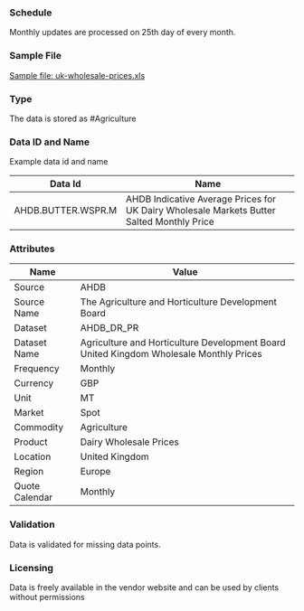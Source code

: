 ### Schedule

Monthly updates are processed on 25th day of every month.

### Sample File

[Sample file: uk-wholesale-prices.xls](pathname:///file-samples/UK%20wholesale%20prices-1.xlsx)

### Type

The data is stored as #Agriculture

### Data ID and Name

Example data id and name

|**Data Id**|**Name**|
|-|-|
|AHDB.BUTTER.WSPR.M|AHDB Indicative Average Prices for UK Dairy Wholesale Markets Butter Salted Monthly Price|

### Attributes

|Name|Value|
|-|-|
|Source|AHDB|
|Source Name|The Agriculture and Horticulture Development Board|
|Dataset|AHDB_DR_PR|
|Dataset Name|Agriculture and Horticulture Development Board United Kingdom Wholesale Monthly Prices|
|Frequency|Monthly|
|Currency|GBP|
|Unit|MT|
|Market|Spot|
|Commodity|Agriculture|
|Product|Dairy Wholesale Prices|
|Location|United Kingdom|
|Region|Europe|
|Quote Calendar|Monthly|

### Validation

Data is validated for missing data points.

### Licensing

Data is freely available in the vendor website and can be used by clients without permissions